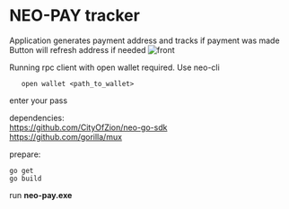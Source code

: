 # NEO-PAY tracker
Application generates payment address and tracks if payment was made
Button will refresh address if needed
![front](https://i.imgur.com/5pRptrl.png "Kartinochka")  

Running rpc client with open wallet required. Use neo-cli
```dotnet neo-cli.dll /rpc
   open wallet <path_to_wallet>
```  
enter your pass

dependencies:   
https://github.com/CityOfZion/neo-go-sdk  
https://github.com/gorilla/mux


prepare:
```
go get
go build
```
run **neo-pay.exe**